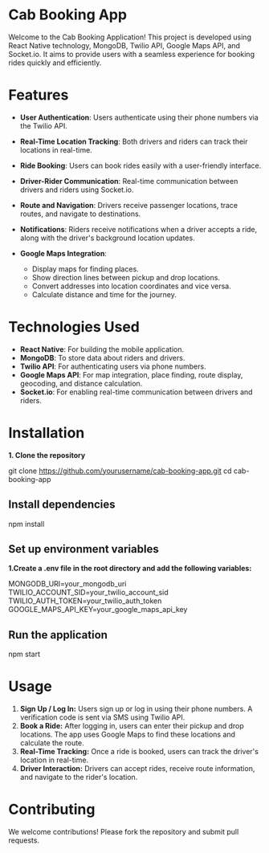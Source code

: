 # Cab Booking App

Welcome to the Cab Booking Application! This project is developed using React Native technology, MongoDB, Twilio API, Google Maps API, and Socket.io. It aims to provide users with a seamless experience for booking rides quickly and efficiently.
# Features
* **User Authentication**: Users authenticate using their phone numbers via the Twilio API.
* **Real-Time Location Tracking**: Both drivers and riders can track their locations in real-time.
* **Ride Booking**: Users can book rides easily with a user-friendly interface.
* **Driver-Rider Communication**: Real-time communication between drivers and riders using Socket.io.
* **Route and Navigation**: Drivers receive passenger locations, trace routes, and navigate to destinations.
* **Notifications**: Riders receive notifications when a driver accepts a ride, along with the driver's background location updates.
* **Google Maps Integration**:

   * Display maps for finding places.
   * Show direction lines between pickup and drop locations.
   * Convert addresses into location coordinates and vice versa.
   * Calculate distance and time for the journey.
# Technologies Used
* **React Native**: For building the mobile application.
* **MongoDB**: To store data about riders and drivers.
* **Twilio API**: For authenticating users via phone numbers.
* **Google Maps API**: For map integration, place finding, route display, geocoding, and distance calculation.
* **Socket.io**: For enabling real-time communication between drivers and riders.
  
# Installation
**1. Clone the repository**

git clone https://github.com/yourusername/cab-booking-app.git
cd cab-booking-app

## Install dependencies

npm install

## Set up environment variables
**1.Create a .env file in the root directory and add the following variables:**

MONGODB_URI=your_mongodb_uri  
TWILIO_ACCOUNT_SID=your_twilio_account_sid  
TWILIO_AUTH_TOKEN=your_twilio_auth_token  
GOOGLE_MAPS_API_KEY=your_google_maps_api_key  

## Run the application

npm start

# Usage
1. **Sign Up / Log In:** Users sign up or log in using their phone numbers. A verification code is sent via SMS using Twilio API.  
2. **Book a Ride:** After logging in, users can enter their pickup and drop locations. The app uses Google Maps to find these locations and calculate the route.  
3. **Real-Time Tracking:** Once a ride is booked, users can track the driver's location in real-time.  
4. **Driver Interaction:** Drivers can accept rides, receive route information, and navigate to the rider's location.  
# Contributing
We welcome contributions! Please fork the repository and submit pull requests.

